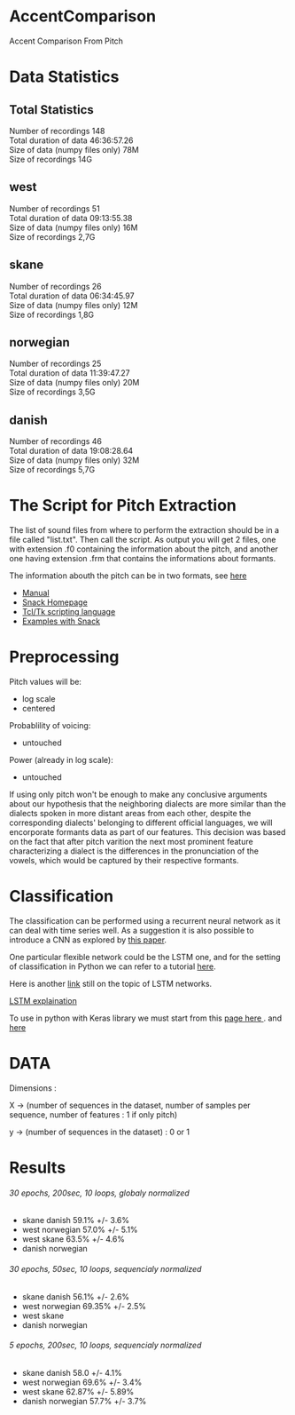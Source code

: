 # AccentComparison
Accent Comparison From Pitch

# Data Statistics
## Total Statistics
Number of recordings  148</br>
Total duration of data 46:36:57.26</br>
Size of data (numpy files only)  78M	</br>
Size of recordings 14G	</br>
## west
Number of recordings  51</br>
Total duration of data 09:13:55.38</br>
Size of data (numpy files only) 16M	</br>
Size of recordings 2,7G	</br>
## skane
Number of recordings  26</br>
Total duration of data 06:34:45.97</br>
Size of data (numpy files only) 12M	</br>
Size of recordings 1,8G	</br>
## norwegian
Number of recordings  25</br>
Total duration of data 11:39:47.27</br>
Size of data (numpy files only) 20M	</br>
Size of recordings 3,5G	</br>
## danish
Number of recordings  46</br>
Total duration of data 19:08:28.64</br>
Size of data (numpy files only) 32M	</br>
Size of recordings 5,7G	</br>

# The Script for Pitch Extraction

The list of sound files from where to perform the extraction should be in a file called "list.txt".
Then call the script. As output you will get 2 files, one with extension .f0 containing the information about the pitch, and another one having extension .frm that contains the informations about formants.

The information abouth the pitch can be in two formats, see [here](http://www.speech.kth.se/snack/man/snack2.2/tcl-man.html#spitch)


 - [Manual](http://www.speech.kth.se/snack/man/snack2.2/tcl-man.html)
 - [Snack Homepage](http://www.speech.kth.se/snack/)
 - [Tcl/Tk scripting language](https://www.tcl.tk/software/tcltk/)
 - [Examples with Snack](https://www.speech.kth.se/snack/tutorial.html#gettingstarted)

# Preprocessing

Pitch values will be:
 - log scale
 - centered

Probablility of voicing:
 - untouched
 
Power (already in log scale):
 - untouched

If using only pitch won't be enough to make any conclusive arguments about our hypothesis that the neighboring dialects are more similar than the dialects spoken in more distant areas from each other, despite the corresponding dialects' belonging to different official languages, we will encorporate formants data as part of our features. This decision was based on the fact that after pitch varition the next most prominent feature characterizing a dialect is the differences in the pronunciation of the vowels, which would be captured by their respective formants.

# Classification

The classification can be performed using a recurrent neural network as it can deal with time series well. As a suggestion it is also possible to introduce a CNN as explored by [this paper](https://ieeexplore.ieee.org/document/8141873).

One particular flexible network could be the LSTM one, and for the setting of classification in Python we can refer to a tutorial [here](https://machinelearningmastery.com/sequence-classification-lstm-recurrent-neural-networks-python-keras/). 

Here is another [link](https://datascience.stackexchange.com/questions/32341/what-is-the-best-method-for-classification-of-time-series-datashould-i-use-lstm) still on the topic of LSTM networks.

[LSTM explaination](http://colah.github.io/posts/2015-08-Understanding-LSTMs/)

To use in python with Keras library we must start from this [page here ](https://keras.io/getting-started/sequential-model-guide/).
and [here](https://keras.io/layers/recurrent/)



# DATA

Dimensions : 

X -> (number of sequences in the dataset, number of samples per sequence, number of features : 1 if only pitch)

y -> (number of sequences in the dataset) : 0 or 1


# Results

###### 30 epochs, 200sec, 10 loops, globaly normalized

 - skane danish 			59.1% +/- 3.6% </br>
 - west norwegian		57.0% +/- 5.1% 	<!--previously 58.8% +/- 4.5% (20 epoch, 5 loops) --></br>
 - west skane 				63.5% +/- 4.6% </br>
 - danish norwegian</br>

###### 30 epochs, 50sec, 10 loops, sequencialy normalized


 - skane danish 			56.1% +/- 2.6%</br>
 - west norwegian		69.35%  +/- 2.5%</br>
 - west skane	</br>
 - danish norwegian</br>
 
 ###### 5 epochs, 200sec, 10 loops, sequencialy normalized
 
 - skane danish 58.0 +/- 4.1%	</br>
 - west norwegian		69.6%  +/- 3.4% </br>
 - west skane  62.87% +/- 5.89% </br>
 - danish norwegian 57.7% +/- 3.7%</br>
